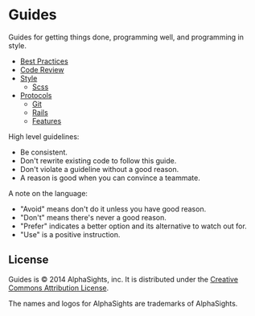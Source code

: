 Guides
======

Guides for getting things done, programming well, and programming in style.

* [Best Practices](/best-practices)
* [Code Review](/code-review)
* [Style](/style)
  * [Scss](/style/scss)
* [Protocols](/protocols)
  * [Git](/git)
  * [Rails](/rails)
  * [Features](/features)

High level guidelines:

* Be consistent.
* Don't rewrite existing code to follow this guide.
* Don't violate a guideline without a good reason.
* A reason is good when you can convince a teammate.

A note on the language:

* "Avoid" means don't do it unless you have good reason.
* "Don't" means there's never a good reason.
* "Prefer" indicates a better option and its alternative to watch out for.
* "Use" is a positive instruction.

License
-------

Guides is © 2014 AlphaSights, inc. It is distributed under the [Creative Commons
Attribution License](http://creativecommons.org/licenses/by/3.0/).

The names and logos for AlphaSights are trademarks of AlphaSights.

